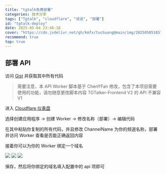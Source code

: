 ```yaml
---
title: "tgtalk免费部署"
categories: 技术分享
tags: ["Tgtalk", "cloudflare", "说说", "部署"]
id: "tgtalk-deploy"
date: 2025-05-04 23:48:18
cover: "https://cdn.jsdelivr.net/gh/kmfx/tuchuang@main/img/202505051857682.webp"
recommend: true
top: true
---
```


## 部署 API

访问 [Gist][1] 并获取其中所有代码

> 需要注意，本 API Worker 脚本基于 ChenYFan 修改，包含了本项目需要使用的功能，请勿随意更改脚本内容
> TGTalker-Frontend V2 的 API 不兼容 V1

进入 [Cloudflare 仪表盘][2]

选择创建应用程序 -> 创建 Worker -> 修改名称（部署）-> 编辑代码

在其中粘贴你复制的所有代码，并且修改 ChannelName 为你的频道名称，部署并访问 Worker 查看是否能正确返回内容

接着你可以为你的 Worker 绑定一个域名

![](https://cdn.jsdelivr.net/gh/kmfx/tuchuang@main/img/202505042340004.png)
![](https://cdn.jsdelivr.net/gh/kmfx/tuchuang@main/img/202505042340138.png)
![](https://cdn.jsdelivr.net/gh/kmfx/tuchuang@main/img/202505042340963.png)

保存，然后将你绑定的域名填入配置中的 api 项即可

[1]: https://gist.github.com/FloatSheep/55db67d9e8148149ebbcb0f9f6b0d901
[2]: https://dash.cloudflare.com
